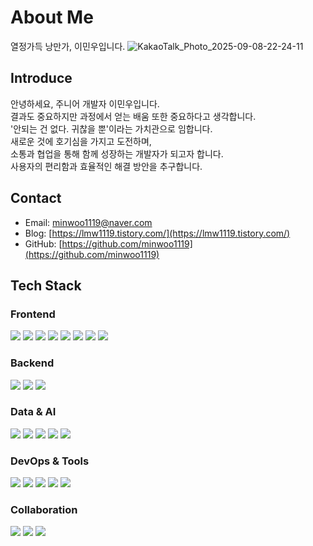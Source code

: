 # About Me  
열정가득 낭만가, 이민우입니다.
![KakaoTalk_Photo_2025-09-08-22-24-11](https://github.com/user-attachments/assets/8e5b1fb9-ccd2-4b3b-b1be-2f0bb84ebbe9)

## Introduce  
안녕하세요, 주니어 개발자 이민우입니다.  
결과도 중요하지만 과정에서 얻는 배움 또한 중요하다고 생각합니다.  
'안되는 건 없다. 귀찮을 뿐'이라는 가치관으로 임합니다.  
새로운 것에 호기심을 가지고 도전하며,  
소통과 협업을 통해 함께 성장하는 개발자가 되고자 합니다.  
사용자의 편리함과 효율적인 해결 방안을 추구합니다.  

## Contact  
- Email: minwoo1119@naver.com  
- Blog: [https://lmw1119.tistory.com/](https://lmw1119.tistory.com/)  
- GitHub: [https://github.com/minwoo1119](https://github.com/minwoo1119)  

## Tech Stack  

### Frontend  
<img src="https://img.shields.io/badge/HTML5-E34F26?style=for-the-badge&logo=HTML5&logoColor=white"/> <img src="https://img.shields.io/badge/CSS3-1572B6?style=for-the-badge&logo=CSS3&logoColor=white"/> <img src="https://img.shields.io/badge/JavaScript-F7DF1E?style=for-the-badge&logo=JavaScript&logoColor=black"/> <img src="https://img.shields.io/badge/TypeScript-3178C6?style=for-the-badge&logo=TypeScript&logoColor=white"/> <img src="https://img.shields.io/badge/React-61DAFB?style=for-the-badge&logo=React&logoColor=black"/> <img src="https://img.shields.io/badge/Flutter-02569B?style=for-the-badge&logo=Flutter&logoColor=white"/> <img src="https://img.shields.io/badge/TailwindCSS-06B6D4?style=for-the-badge&logo=TailwindCSS&logoColor=white"/> <img src="https://img.shields.io/badge/Bootstrap-7952B3?style=for-the-badge&logo=Bootstrap&logoColor=white"/>  

### Backend  
<img src="https://img.shields.io/badge/Node.js-339933?style=for-the-badge&logo=Node.js&logoColor=white"/> <img src="https://img.shields.io/badge/Express-000000?style=for-the-badge&logo=Express&logoColor=white"/> <img src="https://img.shields.io/badge/NestJS-E0234E?style=for-the-badge&logo=NestJS&logoColor=white"/>  

### Data & AI  
<img src="https://img.shields.io/badge/Python-3776AB?style=for-the-badge&logo=Python&logoColor=white"/> <img src="https://img.shields.io/badge/Pandas-150458?style=for-the-badge&logo=Pandas&logoColor=white"/> <img src="https://img.shields.io/badge/NumPy-013243?style=for-the-badge&logo=NumPy&logoColor=white"/> <img src="https://img.shields.io/badge/Jupyter-F37626?style=for-the-badge&logo=Jupyter&logoColor=white"/> <img src="https://img.shields.io/badge/OpenCV-5C3EE8?style=for-the-badge&logo=OpenCV&logoColor=white"/>  

### DevOps & Tools  
<img src="https://img.shields.io/badge/GitHub-181717?style=for-the-badge&logo=GitHub&logoColor=white"/> <img src="https://img.shields.io/badge/VSCode-007ACC?style=for-the-badge&logo=VisualStudioCode&logoColor=white"/> <img src="https://img.shields.io/badge/Figma-F24E1E?style=for-the-badge&logo=Figma&logoColor=white"/> <img src="https://img.shields.io/badge/Canva-00C4CC?style=for-the-badge&logo=Canva&logoColor=white"/> <img src="https://img.shields.io/badge/MaterialUI-007FFF?style=for-the-badge&logo=MUI&logoColor=white"/>  

### Collaboration  
<img src="https://img.shields.io/badge/Notion-000000?style=for-the-badge&logo=Notion&logoColor=white"/> <img src="https://img.shields.io/badge/Discord-5865F2?style=for-the-badge&logo=Discord&logoColor=white"/> <img src="https://img.shields.io/badge/Slack-4A154B?style=for-the-badge&logo=Slack&logoColor=white"/>  
